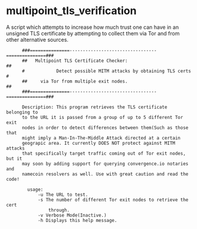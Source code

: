 # multipoint_tls_verification
A script which attempts to increase how much trust one can have in an unsigned TLS certificate by attempting to collect them via Tor and from other alternative sources.

          ###===============---------------------------------===============###
          ##   Multipoint TLS Certificate Checker:                           ##
          #            Detect possible MITM attacks by obtaining TLS certs    #
          ##     via Tor from multiple exit nodes.                           ##
          ###===============---------------------------------===============###

          Description: This program retrieves the TLS certificate belonging to
          to the URL it is passed from a group of up to 5 different Tor exit
          nodes in order to detect differences between them(Such as those that
          might imply a Man-In-The-Middle Attack directed at a certain
          geograpic area. It currently DOES NOT protect against MITM attacks
          that specifically target traffic coming out of Tor exit nodes, but it
          may soon by adding support for querying convergence.io notaries and
          namecoin resolvers as well. Use with great caution and read the code!

            usage:
                -u The URL to test.
                -s The number of different Tor exit nodes to retrieve the cert
                    through.
                -v Verbose Mode(Inactive.)
                -h Displays this help message.